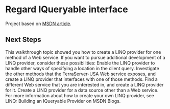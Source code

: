 # Regard IQueryable interface

Project based on [MSDN article](https://msdn.microsoft.com/en-us/library/bb546158.aspx).


## Next Steps

This walkthrough topic showed you how to create a LINQ provider for one method of a Web service. If you want to pursue additional development of a LINQ provider, consider these possibilities:
Enable the LINQ provider to handle other ways of specifying a location in the client query.
Investigate the other methods that the TerraServer-USA Web service exposes, and create a LINQ provider that interfaces with one of those methods.
Find a different Web service that you are interested in, and create a LINQ provider for it.
Create a LINQ provider for a data source other than a Web service.
For more information about how to create your own LINQ provider, see LINQ: Building an IQueryable Provider on MSDN Blogs.